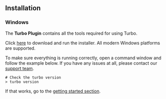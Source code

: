 ## Installation

### Windows

The **Turbo Plugin** contains all the tools required for using Turbo. 

Click [here](http://start.spoon.net/install) to download and run the installer. All modern Windows platforms are supported. 

To make sure everything is running correctly, open a command window and follow the example below. If you have any issues at all, please contact our [support team](http://support.Turbo.net/).

```
# Check the turbo version
> turbo version
```

If that works, go to the [getting started section](/docs/getting-started).
